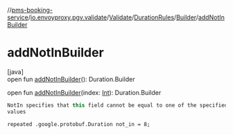 //[pms-booking-service](../../../../../index.md)/[io.envoyproxy.pgv.validate](../../../index.md)/[Validate](../../index.md)/[DurationRules](../index.md)/[Builder](index.md)/[addNotInBuilder](add-not-in-builder.md)

# addNotInBuilder

[java]\
open fun [addNotInBuilder](add-not-in-builder.md)(): Duration.Builder

open fun [addNotInBuilder](add-not-in-builder.md)(index: [Int](https://kotlinlang.org/api/core/kotlin-stdlib/kotlin/-int/index.html)): Duration.Builder

```kotlin
NotIn specifies that this field cannot be equal to one of the specified
values

```
`repeated .google.protobuf.Duration not_in = 8;`